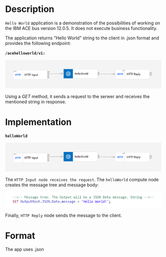 # Description

`Hello World` application is a demonstration of the possibilities of working on the IBM ACE bus version 12.0.5. It does not execute business functionality. 

The application returns "Hello World" string to the client in .json format and provides the following endpoint:

**`/acehelloworld/v1:`**

![message flow image](images/flow.png)

Using a *GET* method, it sends a request to the serwer and receives the mentioned string in response. 


# Implementation

**`helloWorld`**

![message flow image](images/flow.png)

The `HTTP Input node receives the request`. The `helloWorld` compute node creates the message tree and message body:

![Alt text](images/compute.png)

 Finally, `HTTP Reply` node sends the message to the client.

 # Format

 The app uses .json 